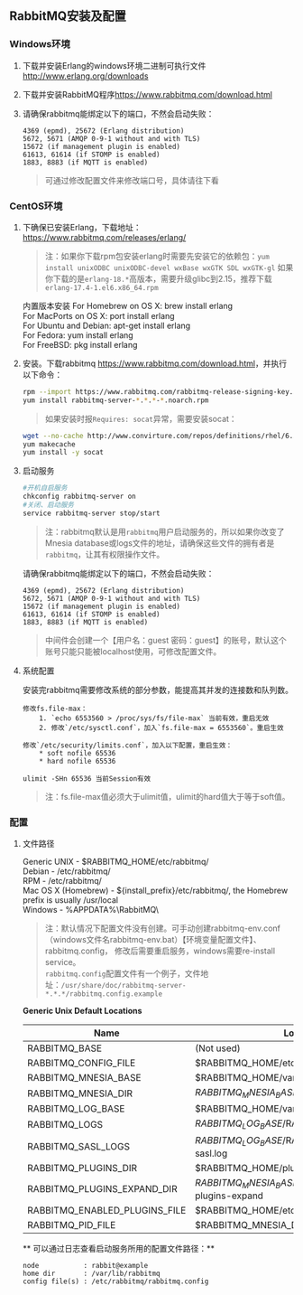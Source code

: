 ## RabbitMQ安装及配置

### Windows环境

1. 下载并安装Erlang的windows环境二进制可执行文件<http://www.erlang.org/downloads>

2. 下载并安装RabbitMQ程序<https://www.rabbitmq.com/download.html>

3. 请确保rabbitmq能绑定以下的端口，不然会启动失败：

	```
    4369 (epmd), 25672 (Erlang distribution)  
    5672, 5671 (AMQP 0-9-1 without and with TLS)  
    15672 (if management plugin is enabled)  
    61613, 61614 (if STOMP is enabled)  
    1883, 8883 (if MQTT is enabled)  
	```
	
	> 可通过修改配置文件来修改端口号，具体请往下看


### CentOS环境

1. 下确保已安装Erlang，下载地址：<https://www.rabbitmq.com/releases/erlang/>  

	> 注：如果你下载rpm包安装erlang时需要先安装它的依赖包：`yum install unixODBC unixODBC-devel wxBase wxGTK SDL wxGTK-gl`
	> 如果你下载的是`erlang-18.*`高版本，需要升级glibc到2.15，推荐下载`erlang-17.4-1.el6.x86_64.rpm`
	
	内置版本安装
    For Homebrew on OS X: brew install erlang  
    For MacPorts on OS X: port install erlang  
    For Ubuntu and Debian: apt-get install erlang  
    For Fedora: yum install erlang  
    For FreeBSD: pkg install erlang
	
2. 安装。下载rabbitmq <https://www.rabbitmq.com/download.html>，并执行以下命令：

	```bash
	rpm --import https://www.rabbitmq.com/rabbitmq-release-signing-key.asc
	yum install rabbitmq-server-*.*.*-*.noarch.rpm
	```

	> 如果安装时报`Requires: socat`异常，需要安装socat：
	
	```bash
	wget --no-cache http://www.convirture.com/repos/definitions/rhel/6.x/convirt.repo -O /etc/yum.repos.d/convirt.repo
	yum makecache
	yum install -y socat
	```

3. 启动服务

	```bash
	#开机自启服务
	chkconfig rabbitmq-server on
	#关闭、启动服务
	service rabbitmq-server stop/start
	```
	
	> 注：rabbitmq默认是用`rabbitmq`用户启动服务的，所以如果你改变了Mnesia database或logs文件的地址，请确保这些文件的拥有者是`rabbitmq`，让其有权限操作文件。
	
	请确保rabbitmq能绑定以下的端口，不然会启动失败：
	
	```
    4369 (epmd), 25672 (Erlang distribution)
    5672, 5671 (AMQP 0-9-1 without and with TLS)
    15672 (if management plugin is enabled)
    61613, 61614 (if STOMP is enabled)
    1883, 8883 (if MQTT is enabled)
	```
	
	> 中间件会创建一个【用户名：guest 密码：guest】的账号，默认这个账号只能只能被localhost使用，可修改配置文件。

4. 系统配置 

	安装完rabbitmq需要修改系统的部分参数，能提高其并发的连接数和队列数。
	
	```
	修改fs.file-max：
		1. `echo 6553560 > /proc/sys/fs/file-max` 当前有效，重启无效
		2. 修改`/etc/sysctl.conf`，加入`fs.file-max = 6553560`。重启生效
	
	修改`/etc/security/limits.conf`，加入以下配置，重启生效：
		* soft nofile 65536
		* hard nofile 65536
	
	ulimit -SHn 65536 当前Session有效
	```
	
	> 注：fs.file-max值必须大于ulimit值，ulimit的hard值大于等于soft值。  
		

### 配置

1. 文件路径
	
    Generic UNIX - $RABBITMQ_HOME/etc/rabbitmq/  
    Debian - /etc/rabbitmq/  
    RPM - /etc/rabbitmq/  
    Mac OS X (Homebrew) - ${install_prefix}/etc/rabbitmq/, the Homebrew prefix is usually /usr/local  
    Windows - %APPDATA%\RabbitMQ\
	
	> 注：默认情况下配置文件没有创建。可手动创建rabbitmq-env.conf（windows文件名rabbitmq-env.bat）【环境变量配置文件】、rabbitmq.config，
	修改后需要重启服务，windows需要re-install service。  
	> `rabbitmq.config`配置文件有一个例子，文件地址：`/usr/share/doc/rabbitmq-server-*.*.*/rabbitmq.config.example`

	**Generic Unix Default Locations**
	
	|Name	| Location|
	| ------------- | ------------- |
	|RABBITMQ_BASE 	|(Not used)|
	|RABBITMQ_CONFIG_FILE 	|$RABBITMQ_HOME/etc/rabbitmq/rabbitmq|
	|RABBITMQ_MNESIA_BASE 	|$RABBITMQ_HOME/var/lib/rabbitmq/mnesia|
	|RABBITMQ_MNESIA_DIR 	|$RABBITMQ_MNESIA_BASE/$RABBITMQ_NODENAME|
	|RABBITMQ_LOG_BASE 	|$RABBITMQ_HOME/var/log/rabbitmq|
	|RABBITMQ_LOGS 	|$RABBITMQ_LOG_BASE/$RABBITMQ_NODENAME.log|
	|RABBITMQ_SASL_LOGS 	|$RABBITMQ_LOG_BASE/$RABBITMQ_NODENAME-sasl.log|
	|RABBITMQ_PLUGINS_DIR 	|$RABBITMQ_HOME/plugins|
	|RABBITMQ_PLUGINS_EXPAND_DIR 	|$RABBITMQ_MNESIA_BASE/$RABBITMQ_NODENAME-plugins-expand|
	|RABBITMQ_ENABLED_PLUGINS_FILE 	|$RABBITMQ_HOME/etc/rabbitmq/enabled_plugins|
	|RABBITMQ_PID_FILE 	|$RABBITMQ_MNESIA_DIR.pid|

	** 可以通过日志查看启动服务所用的配置文件路径：**
	
	```
	node           : rabbit@example
	home dir       : /var/lib/rabbitmq
	config file(s) : /etc/rabbitmq/rabbitmq.config
	```
	
	
	
	
	
	
